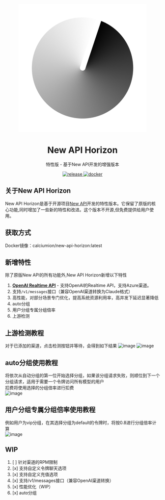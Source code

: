 <div align="center">

![new-api-horizon](https://github.com/Calcium-Ion/new-api/blob/main/web/public/logo.png)

# New API Horizon

特性版 - 基于New API开发的增强版本

<p align="center">
  <a href="https://github.com/Calcium-Ion/new-api/releases/latest">
    <img src="https://img.shields.io/github/v/release/Calcium-Ion/new-api-horizon?color=brightgreen&include_prereleases" alt="release">
  </a>
  <a href="https://hub.docker.com/r/CalciumIon/new-api-horizon/tags">
    <img src="https://img.shields.io/badge/docker-dockerHub-blue" alt="docker">
  </a>
</p>
</div>

</div>

## 关于New API Horizon

New API Horizon是基于开源项目[New API](https://github.com/Calcium-Ion/new-api)开发的特性版本。它保留了原版的核心功能,同时增加了一些新的特性和改进。这个版本不开源,但免费提供给用户使用。

## 获取方式

Docker镜像：calciumion/new-api-horizon:latest

## 新增特性

除了原版New API的所有功能外,New API Horizon新增以下特性

1. **[OpenAI Realtime API](https://platform.openai.com/docs/guides/realtime/integration)** - 支持OpenAI的Realtime API，支持Azure渠道。
2. 支持`/v1/messages`接口（兼容OpenAI渠道转换为Claude格式）
3. 高性能，对部分场景专门优化，提高系统资源利用率，高并发下延迟显著降低
4. auto分组
5. 用户分组专属分组倍率
6. 上游检测

## 上游检测教程
对于已添加的渠道，点击检测按钮并等待，会得到如下结果
![image](https://github.com/user-attachments/assets/69e40a89-c989-40b3-9361-c8f02bea9426)
![image](https://github.com/user-attachments/assets/8f855b8c-48be-466c-a2e4-f2a004d0fb3e)


## auto分组使用教程
将依次从自动分组的第一位开始选择分组，如果该分组请求失败，则顺位到下一个分组请求，适用于需要一个令牌访问所有模型的用户  
扣费将使用选择的分组倍率进行扣费  
![image](https://github.com/user-attachments/assets/182fa14d-e076-4f0a-994a-877db1e5c999)

## 用户分组专属分组倍率使用教程
例如用户为vip分组，在其选择分组为default的令牌时，将按0.8进行分组倍率计算  
![image](https://github.com/user-attachments/assets/7c143b40-7ba2-4e62-82eb-08b77e70d02a)



## WIP

1. [ ] 针对渠道的RPM限制
2. [x] 支持自定义令牌聊天选项
3. [x] 支持自定义充值选项
4. [x] 支持/v1/messages接口（兼容OpenAI渠道转换）
5. [x] 性能优化（WIP）
6. [x] auto分组
